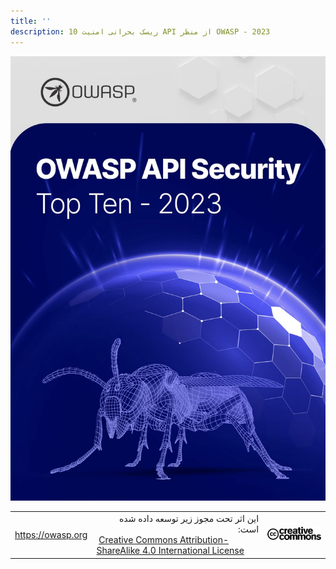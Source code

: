 ```yaml
---
title: ''
description: 10 ریسک بحرانی امنیت API از منظر OWASP - 2023
---
```


![OWASP LOGO](images/cover.jpg)

| | | |
| - | - | - |
| https://owasp.org | <div dir="rtl" align='right'> این اثر تحت مجوز زیر توسعه داده شده است: </div> [Creative Commons Attribution-ShareAlike 4.0 International License][1] | ![Creative Commons License Logo](images/front-cc.png) |

[1]: http://creativecommons.org/licenses/by-sa/4.0/


